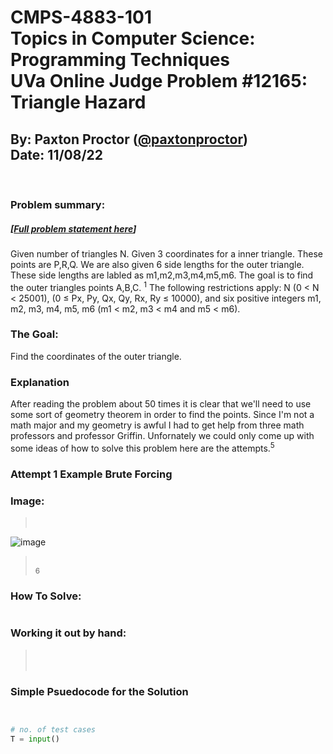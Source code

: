 # CMPS-4883-101 <br>Topics in Computer Science: Programming Techniques <br> UVa Online Judge Problem #12165: Triangle Hazard
## By: Paxton Proctor ([@paxtonproctor](https://github.com/paxtonproctor/))<br>Date: 11/08/22
<br/>

### Problem summary:
##### [[Full problem statement here](https://onlinejudge.org/external/121/12165.pdf)]
Given number of triangles N. Given 3 coordinates for a inner triangle. These points are P,R,Q. We are also given 6 side lengths for the outer triangle. These side lengths are labled as m1,m2,m3,m4,m5,m6. The goal is to find the outer triangles points A,B,C. <sup>1</sup> The following restrictions apply: N (0 < N < 25001), (0 ≤ Px, Py, Qx, Qy, Rx, Ry ≤ 10000), and six positive integers m1, m2, m3, m4, m5, m6
(m1 < m2, m3 < m4 and m5 < m6).

### The Goal:
Find the coordinates of the outer triangle.

### Explanation
After reading the problem about 50 times it is clear that we'll need to use some sort of geometry theorem in order to find the points. Since I'm not a math major and my geometry is awful I had to get help from three math professors and professor Griffin. Unfornately we could only come up with some ideas of how to solve this problem here are the attempts.<sup>5</sup>

### Attempt 1 Example Brute Forcing
### Image:
>  <br>
![image](https://user-images.githubusercontent.com/61135201/200403726-50315b0a-0d99-4622-9041-12ae0bb0a4f8.png)
> <br> <sup>6</sup> 

### How To Solve:
```

```

### Working it out by hand:
> <br>
> <br>
> 

### Simple Psuedocode for the Solution
```python


# no. of test cases
T = input()


